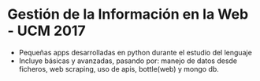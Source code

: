 # Gestión de la Información en la Web - UCM 2017 
- Pequeñas apps desarrolladas en python durante el estudio del lenguaje
- Incluye básicas y avanzadas, pasando por: manejo de datos desde ficheros, web scraping, uso de apis, bottle(web) y mongo db. 

